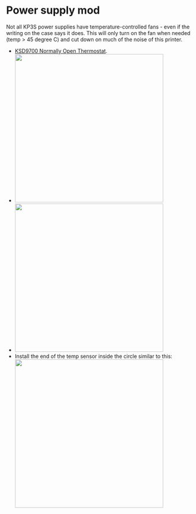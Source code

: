 # Power supply mod

Not all KP3S power supplies have temperature-controlled fans - even if the
writing on the case says it does. This will only turn on the fan when needed
(temp > 45 degree C) and cut down on much of the noise of this printer.

* [KSD9700 Normally Open Thermostat](https://amzn.to/31GZ0Hp).
* <a href="https://bdwilson.github.io/images/kp3s-powersupply-mod1.png"><img src="https://bdwilson.github.io/images/kp3s-powersupply-mod1.png" width=400px></a>
* <a href="https://bdwilson.github.io/images/kp3s-powersupply-mod2.png"><img src="https://bdwilson.github.io/images/kp3s-powersupply-mod2.png" width=400px></a>
* Install the end of the temp sensor inside the circle similar to this: <br>
<a href="https://bdwilson.github.io/images/kp3s-powersupply-mod3.png"><img src="https://bdwilson.github.io/images/kp3s-powersupply-mod3.png" width=400px></a>



